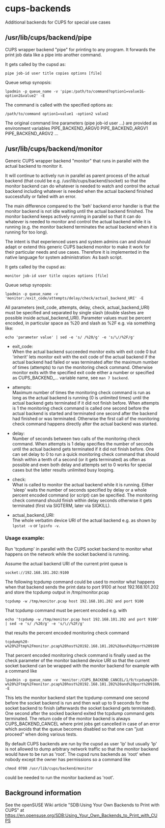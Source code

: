 # cups-backends

Additional backends for CUPS for special use cases

## /usr/lib/cups/backend/pipe

CUPS wrapper backend "pipe" for printing to any program.
It forwards the print job data like a pipe into another command.

It gets called by the cupsd as:
```
pipe job-id user title copies options [file]
```

Queue setup synopsis:
```
lpadmin -p queue_name -v 'pipe:/path/to/command?option1=value1&-option2&value2' -E
```

The command is called with the specified options as:
```
/path/to/command option1=value1 -option2 value2
```

The original command line parameters (pipe job-id user ...)
are provided as environment variables
PIPE_BACKEND_ARGV0 PIPE_BACKEND_ARGV1 PIPE_BACKEND_ARGV2 ...

## /usr/lib/cups/backend/monitor

Generic CUPS wrapper backend "monitor"
that runs in parallel with the actual backend to monitor it.

It will continue to actively run in parallel as parent process
of the actual backend (that could be e.g. /usr/lib/cups/backend/socket)
so that the monitor backend can do whatever is needed to watch
and control the actual backend including whatever is needed when
the actual backend finished successfully or failed with an error.

The main difference compared to the 'beh' backend error handler is that
the monitor backend is not idle waiting until the actual backend finished.
The monitor backend keeps actively running in parallel so that it can do
whatever is needed to monitor and control the actual backend while it is running
(e.g. the monitor backend terminates the actual backend when it is running for too long).

The intent is that experienced users and system admins can and should adapt or extend
this generic CUPS backend monitor to make it work for their particular needs and use cases.
Therefore it is implemented in the native language for system administration:
As bash script.

It gets called by the cupsd as:
```
monitor job-id user title copies options [file]
```

Queue setup synopsis:
```
lpadmin -p queue_name -v 'monitor:/exit_code/attempts/delay/check/actual_backend_URI' -E
```

All parameters (exit_code, attempts, delay, check, actual_backend_URI)
must be specified and separated by single slash
(double slashes are possible inside actual_backend_URI).
Parameter values must be percent encoded,
in particular space as %20 and slash as %2F
e.g. via something like:
```
echo 'parameter value' | sed -e 's/ /%20/g' -e 's/\//%2F/g'
```

* exit_code:<br/>
When the actual backend succeeded monitor exits with exit code 0 but
'inherit' lets monitor exit with the exit code of the actual backend
if the actual backend had failed or was terminated after the maximum
number of times (attempts) to run the monitoring check command.
Otherwise monitor exits with the specified exit code either a number
or specified as CUPS_BACKEND_... variable name, see `man 7 backend`.

* attempts:<br/>
Maximum number of times the monitoring check command is run
as long as the actual backend is running (0 is unlimited times)
until the actual backend gets terminated if it did not finish before.
When attempts is 1 the monitoring check command is called
one second before the actual backend is started and terminated
one second after the backend had finished or was terminated.
Otherwise the first call of the monitoring check command happens
directly after the actual backend was started.

* delay:<br/>
Number of seconds between two calls of the monitoring check command.
When attempts is 1 delay specifies the number of seconds until
the actual backend gets terminated if it did not finish before.
One can set delay to 0 to run a quick monitoring check command
that should finish within a tenth of a second (or it gets terminated)
as often as possible and even both delay and attempts set to 0 works
for special cases but the latter results unlimited busy looping.

* check:<br/>
What is called to monitor the actual backend while it is running.
Either 'sleep' waits the number of seconds specified by delay
or a whole percent encoded command (or script) can be specified.
The monitoring check command should finish within delay seconds
otherwise it gets terminated (first via SIGTERM, later via SIGKILL).

* actual_backend_URI:<br/>
The whole verbatim device URI of the actual backend
e.g. as shown by `lpstat -v` or `lpinfo -v`.

### Usage example:

Run 'tcpdump' in parallel with the CUPS socket backend to monitor
what happens on the network while the socket backend is running.

Assume the actual backend URI of the current print queue is
```
socket://192.168.101.202:9100
```

The following tcpdump command could be used to monitor what happens
when that backend sends the print data to port 9100 at host 192.168.101.202
and store the tcpdump output in /tmp/monitor.pcap
```
tcpdump -w /tmp/monitor.pcap host 192.168.101.202 and port 9100
```

That tcpdump command must be percent encoded e.g. with
```
echo 'tcpdump -w /tmp/monitor.pcap host 192.168.101.202 and port 9100' | sed -e 's/ /%20/g' -e 's/\//%2F/g'
```
that results the percent encoded monitoring check command
```
tcpdump%20-w%20%2Ftmp%2Fmonitor.pcap%20host%20192.168.101.202%20and%20port%209100
```

That percent encoded monitoring check command is finally used
as the check parameter of the monitor backend device URI
so that the current socket backend can be wrapped with the monitor backend
for example with a command like
```
lpadmin -p queue_name -v 'monitor:/CUPS_BACKEND_CANCEL/1/9/tcpdump%20-w%20%2Ftmp%2Fmonitor.pcap%20host%20192.168.101.202%20and%20port%209100/socket://192.168.101.202:9100' -E
```

This lets the monitor backend start the tcpdump command one second
before the socket backend is run and then wait up to 9 seconds for the
socket backend to finish (afterwards the socket backend gets terminated).
One second after the socked backend exited the tcpdump command gets terminated.
The return code of the monitor backend is always CUPS_BACKEND_CANCEL where
print jobs get cancelled in case of an error which avoids that the queue
becomes disabled so that one can "just proceed" when doing various tests.

By default CUPS backends are run by the cupsd as user 'lp' but
usually 'lp' is not allowed to dump arbitrary network traffic
so that the monitor backend would have to be run as 'root'.
The cupsd runs backends as 'root' when nobody except
the owner has permissions so a command like
```
chmod 0700 /usr/lib/cups/backend/monitor
```
could be needed to run the monitor backend as 'root'.

## Background information

See the openSUSE Wiki article
"SDB:Using Your Own Backends to Print with CUPS" at
https://en.opensuse.org/SDB:Using_Your_Own_Backends_to_Print_with_CUPS
